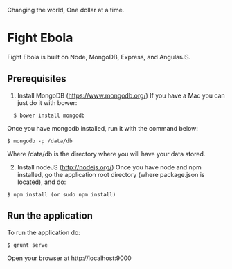 
Changing the world, One dollar at a time.
# Fight Ebola

Fight Ebola is built on Node, MongoDB, Express, and AngularJS.

## Prerequisites
 1. Install MongoDB (https://www.mongodb.org/)
  If you have a Mac you can just do it with bower: 
```
  $ bower install mongodb
```  
Once you have mongodb installed, run it with the command below:
  ```
  $ mongodb -p /data/db
  ```
Where /data/db is the directory where you will have your data stored.

 2. Install nodeJS (http://nodejs.org/)
Once you have node and npm installed, go the application root directory (where package.json is located), and do:
```
$ npm install (or sudo npm install)
```

## Run the application
To run the application do:
```
$ grunt serve
```
Open your browser at http://localhost:9000

